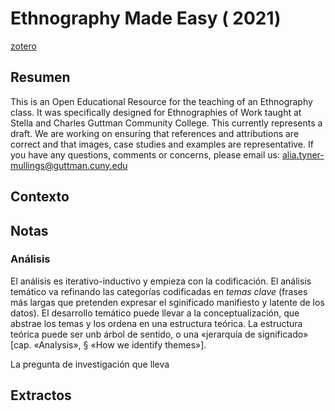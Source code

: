 # Ethnography Made Easy ( 2021)

[zotero](zotero://select/items/@tyner-mullings&al2021)

## Resumen

This is an Open Educational Resource for the teaching of an Ethnography class. It was specifically designed for Ethnographies of Work taught at Stella and Charles Guttman Community College. This currently represents a draft. We are working on ensuring that references and attributions are correct and that images, case studies and examples are representative. If you have any questions, comments or concerns, please email us: alia.tyner-mullings@guttman.cuny.edu

## Contexto

## Notas

### Análisis

El análisis es iterativo-inductivo y empieza con la codificación. El análisis temático va refinando las categorías codificadas en *temas clave* (frases más largas que pretenden expresar el sginificado manifiesto y latente de los datos). El desarrollo temático puede llevar a la conceptualización, que abstrae los temas y los ordena en una estructura teórica. La estructura teórica puede ser unb árbol de sentido, o una «jerarquía de significado» [cap. «Analysis», § «How we identify themes»].

La pregunta de investigación que lleva

## Extractos
